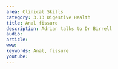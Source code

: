 ```yaml
---
area: Clinical Skills
category: 3.13 Digestive Health
title: Anal fissure
description: Adrian talks to Dr Birrell
audio: 
article: 
www: 
keywords: Anal, fissure
youtube:
--- 
```

